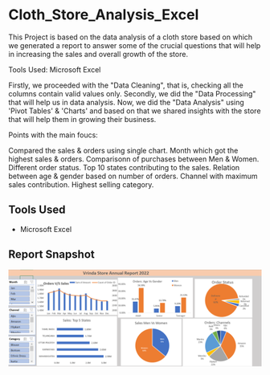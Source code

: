 # Cloth_Store_Analysis_Excel

This Project is based on the data analysis of a cloth store based on which we generated a report to answer some of the crucial questions that will help in increasing the sales and overall growth of the store.

Tools Used:
Microsoft Excel

Firstly, we proceeded with the "Data Cleaning", that is, checking all the columns contain valid values only. Secondly, we did the "Data Processing" that will help us in data analysis. Now, we did the "Data Analysis" using 'Pivot Tables' & 'Charts' and based on that we shared insights with the store that will help them in growing their business.

Points with the main foucs:

Compared the sales & orders using single chart.
Month which got the highest sales & orders.
Comparisonn of purchases between Men & Women.
Different order status.
Top 10 states contributing to the sales.
Relation between age & gender based on number of orders.
Channel with maximum sales contribution.
Highest selling category.

## Tools Used

* Microsoft Excel

## Report Snapshot
![Report_Image](https://github.com/Djain1105/Cloth_Store_Analysis_Excel/blob/main/Report_Image.png)



